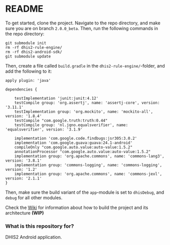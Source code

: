 # README #

To get started, clone the project. Navigate to the repo directory, and make sure you are on branch `2.0.0_beta`. Then, run the following commands in the repo directory:
```
git submodule init
rm -rf dhis2-rule-engine/
rm -rf dhis2-android-sdk/
git submodule update
```

Then, create a file called `build.gradle` in the `dhis2-rule-engine/`-folder, and add the following to it: 
```
apply plugin: 'java'

dependencies {

    testImplementation 'junit:junit:4.12'
    testCompile group: 'org.assertj', name: 'assertj-core', version: '3.11.1'
    testImplementation group: 'org.mockito', name: 'mockito-all', version: '1.8.4'
    testCompile "com.google.truth:truth:0.44"
    testCompile group: 'nl.jqno.equalsverifier', name: 'equalsverifier', version: '3.1.9'

    implementation 'com.google.code.findbugs:jsr305:3.0.2'
    implementation 'com.google.guava:guava:24.1-android'
    compileOnly "com.google.auto.value:auto-value:1.5.2"
    annotationProcessor "com.google.auto.value:auto-value:1.5.2"
    implementation group: 'org.apache.commons', name: 'commons-lang3', version: '3.8.1'
    implementation group: 'commons-logging', name: 'commons-logging', version: '1.2'
    implementation group: 'org.apache.commons', name: 'commons-jexl', version: '2.1.1'
}
```
Then, make sure the build variant of the `app`-module is set to `dhisDebug`, and `debug` for all other modules. 


Check the [Wiki](https://github.com/dhis2/dhis2-android-capture-app/wiki) for information about how to build the project and its architecture **(WIP)**

### What is this repository for? ###

DHIS2 Android application.
